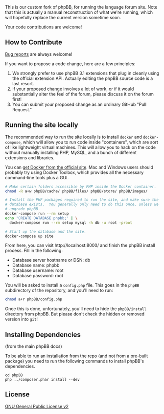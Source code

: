 This is our custom fork of phpBB, for running the language forum site.
Note that this is actually a manual reconstruction of what we're running,
which will hopefully replace the current version sometime soon.

Your code contributions are welcome!

## How to Contribute

[Bug reports](https://github.com/language-learners/phpbb/issues) are
always welcome!

If you want to propose a code change, here are a few principles:

1. We strongly prefer to use phpBB 3.1 extensions that plug in cleanly
   using the official extension API.  Actually editing the phpBB source
   code is a last resort.
2. If your proposed change involves a lot of work, or if it would
   substantially alter the feel of the forum, please discuss it on the
   forum first!
3. You can submit your proposed change as an ordinary GitHub "Pull
   Request."

## Running the site locally

The recommended way to run the site locally is to install `docker` and
`docker-compose`, which will allow you to run code inside "containers",
which are sort of like lightweight virtual machines.  This will allow you
to hack on the code without manually installing PHP, MySQL, and a bunch of
different extensions and libraries.

You can [get Docker from the official site](https://www.docker.com/).  Mac
and Windows users should probably try using Docker Toolbox, which provides
all the necessary command-line tools plus a GUI.

```sh
# Make certain folders accessible by PHP inside the Docker container.
chmod -R a+w phpBB/cache/ phpBB/files/ phpBB/store/ phpBB/images/

# Install the PHP packages required to run the site, and make sure the
# database exists.  You generally only need to do this once, unless we
# upgrade phpBB.
docker-compose run --rm setup
echo 'CREATE DATABASE phpbb;' | \
  docker-compose run --rm setup mysql -h db -u root -proot

# Start up the database and the site.
docker-compose up site
```

From here, you can visit http://localhost:8000/ and finish the phpBB
install process.  Fill in the following:

- Database server hostname or DSN: db
- Database name: phpbb
- Database username: root
- Database password: root

You will be asked to install a `config.php` file.  This goes in the `phpBB`
subdirectory of the repository, and you'll need to run:

```sh
chmod a+r phpBB/config.php
```

Once this is done, unfortunately, you'll need to hide the `phpBB/install`
directory from phpBB.  But please don't check the hidden or removed version
into `git`!

## Installing Dependencies

(from the main phpBB docs)

To be able to run an installation from the repo (and not from a pre-built
package) you need to run the following commands to install phpBB's
dependencies.

	cd phpBB
	php ../composer.phar install --dev

## License

[GNU General Public License v2](http://opensource.org/licenses/gpl-2.0.php)
